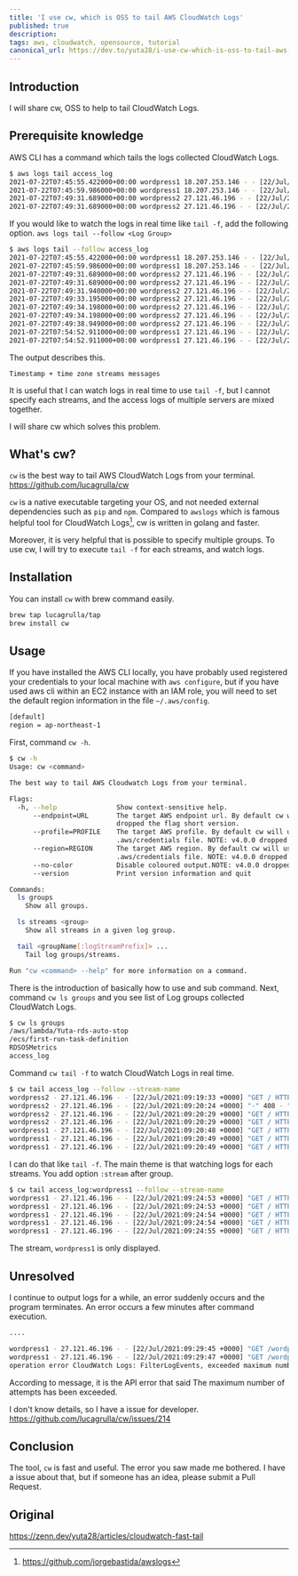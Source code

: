 ```yaml
---
title: 'I use cw, which is OSS to tail AWS CloudWatch Logs'
published: true
description:
tags: aws, cloudwatch, opensource, tutorial
canonical_url: https://dev.to/yuta28/i-use-cw-which-is-oss-to-tail-aws-cloudwatch-logs-2e9g
---
```


## Introduction

I will share cw, OSS to help to tail CloudWatch Logs.

## Prerequisite knowledge

AWS CLI has a command which tails the logs collected CloudWatch Logs.

```bash
$ aws logs tail access_log
2021-07-22T07:45:55.422000+00:00 wordpress1 18.207.253.146 - - [22/Jul/2021:07:45:54 +0000] "GET /.env HTTP/1.1" 404 196 "-" "Mozilla/5.0 (X11; Linux x86_64) AppleWebKit/537.36 (KHTML, like Gecko) Chrome/81.0.4044.129 Safari/537.36"
2021-07-22T07:45:59.986000+00:00 wordpress1 18.207.253.146 - - [22/Jul/2021:07:45:55 +0000] "POST / HTTP/1.1" 404 196 "-" "Mozilla/5.0 (X11; Linux x86_64) AppleWebKit/537.36 (KHTML, like Gecko) Chrome/81.0.4044.129 Safari/537.36"
2021-07-22T07:49:31.689000+00:00 wordpress2 27.121.46.196 - - [22/Jul/2021:07:49:31 +0000] "GET / HTTP/1.1" 403 4890 "-" "Mozilla/5.0 (Windows NT 10.0; Win64; x64) AppleWebKit/537.36 (KHTML, like Gecko) Chrome/91.0.4472.164 Safari/537.36"
2021-07-22T07:49:31.689000+00:00 wordpress2 27.121.46.196 - - [22/Jul/2021:07:49:31 +0000] "GET /icons/apache_pb2.gif HTTP/1.1" 200 4234 "http://13.231.136.114/" "Mozilla/5.0 (Windows NT 10.0; Win64; x64) AppleWebKit/537.36 (KHTML, like Gecko) Chrome/91.0.4472.164 Safari/537.36"
```

If you would like to watch the logs in real time like `tail -f`, add the following option. `aws logs tail --follow <Log Group>`

```bash
$ aws logs tail --follow access_log
2021-07-22T07:45:55.422000+00:00 wordpress1 18.207.253.146 - - [22/Jul/2021:07:45:54 +0000] "GET /.env HTTP/1.1" 404 196 "-" "Mozilla/5.0 (X11; Linux x86_64) AppleWebKit/537.36 (KHTML, like Gecko) Chrome/81.0.4044.129 Safari/537.36"
2021-07-22T07:45:59.986000+00:00 wordpress1 18.207.253.146 - - [22/Jul/2021:07:45:55 +0000] "POST / HTTP/1.1" 404 196 "-" "Mozilla/5.0 (X11; Linux x86_64) AppleWebKit/537.36 (KHTML, like Gecko) Chrome/81.0.4044.129 Safari/537.36"
2021-07-22T07:49:31.689000+00:00 wordpress2 27.121.46.196 - - [22/Jul/2021:07:49:31 +0000] "GET / HTTP/1.1" 403 4890 "-" "Mozilla/5.0 (Windows NT 10.0; Win64; x64) AppleWebKit/537.36 (KHTML, like Gecko) Chrome/91.0.4472.164 Safari/537.36"
2021-07-22T07:49:31.689000+00:00 wordpress2 27.121.46.196 - - [22/Jul/2021:07:49:31 +0000] "GET /icons/apache_pb2.gif HTTP/1.1" 200 4234 "http://13.231.136.114/" "Mozilla/5.0 (Windows NT 10.0; Win64; x64) AppleWebKit/537.36 (KHTML, like Gecko) Chrome/91.0.4472.164 Safari/537.36"
2021-07-22T07:49:31.940000+00:00 wordpress2 27.121.46.196 - - [22/Jul/2021:07:49:31 +0000] "GET /icons/poweredby.png HTTP/1.1" 200 3412 "http://13.231.136.114/" "Mozilla/5.0 (Windows NT 10.0; Win64; x64) AppleWebKit/537.36 (KHTML, like Gecko) Chrome/91.0.4472.164 Safari/537.36"
2021-07-22T07:49:33.195000+00:00 wordpress2 27.121.46.196 - - [22/Jul/2021:07:49:31 +0000] "GET /favicon.ico HTTP/1.1" 404 196 "http://13.231.136.114/" "Mozilla/5.0 (Windows NT 10.0; Win64; x64) AppleWebKit/537.36 (KHTML, like Gecko) Chrome/91.0.4472.164 Safari/537.36"
2021-07-22T07:49:34.198000+00:00 wordpress2 27.121.46.196 - - [22/Jul/2021:07:49:33 +0000] "GET / HTTP/1.1" 403 4890 "https://www.google.com/" "Mozilla/5.0 (Windows NT 10.0; Win64; x64) AppleWebKit/537.36 (KHTML, like Gecko) Chrome/91.0.4472.77 Safari/537.36"
2021-07-22T07:49:34.198000+00:00 wordpress2 27.121.46.196 - - [22/Jul/2021:07:49:34 +0000] "GET /icons/poweredby.png HTTP/1.1" 200 3412 "http://13.231.136.114/" "Mozilla/5.0 (Windows NT 10.0; Win64; x64) AppleWebKit/537.36 (KHTML, like Gecko) Chrome/91.0.4472.77 Safari/537.36"
2021-07-22T07:49:38.949000+00:00 wordpress2 27.121.46.196 - - [22/Jul/2021:07:49:34 +0000] "GET /icons/apache_pb2.gif HTTP/1.1" 200 4234 "http://13.231.136.114/" "Mozilla/5.0 (Windows NT 10.0; Win64; x64) AppleWebKit/537.36 (KHTML, like Gecko) Chrome/91.0.4472.77 Safari/537.36"
2021-07-22T07:54:52.911000+00:00 wordpress1 27.121.46.196 - - [22/Jul/2021:07:54:52 +0000] "GET / HTTP/1.1" 403 4890 "-" "Mozilla/5.0 (Windows NT 10.0; Win64; x64) AppleWebKit/537.36 (KHTML, like Gecko) Chrome/91.0.4472.164 Safari/537.36"
2021-07-22T07:54:52.911000+00:00 wordpress1 27.121.46.196 - - [22/Jul/2021:07:54:52 +0000] "GET /icons/apache_pb2.gif HTTP/1.1" 200 4234 "http://54.168.233.33/" "Mozilla/5.0 (Windows NT 10.0; Win64; x64) AppleWebKit/537.36 (KHTML, like Gecko) Chrome/91.0.4472.164 Safari/537.36"
```

The output describes this.

`Timestamp + time zone streams messages`

It is useful that I can watch logs in real time to use `tail -f`, but I cannot specify each streams, and the access logs of multiple servers are mixed together.

I will share cw which solves this problem.

## What's cw?

`cw` is the best way to tail AWS CloudWatch Logs from your terminal. https://github.com/lucagrulla/cw

`cw` is a native executable targeting your OS, and not needed external dependencies such as `pip` and `npm`. Compared to `awslogs` which is famous helpful tool for CloudWatch Logs[^1], cw is written in golang and faster.

[^1]: https://github.com/jorgebastida/awslogs

Moreover, it is very helpful that is possible to specify multiple groups. To use cw, I will try to execute `tail -f` for each streams, and watch logs.

## Installation

You can install `cw` with brew command easily.

```bash
brew tap lucagrulla/tap
brew install cw
```

## Usage

If you have installed the AWS CLI locally, you have probably used registered your credentials to your local machine with `aws configure`, but if you have used aws cli within an EC2 instance with an IAM role, you will need to set the default region information in the file `~/.aws/config`.

```bash
[default]
region = ap-northeast-1
```

First, command `cw -h`.

```bash
$ cw -h
Usage: cw <command>

The best way to tail AWS Cloudwatch Logs from your terminal.

Flags:
  -h, --help               Show context-sensitive help.
      --endpoint=URL       The target AWS endpoint url. By default cw will use the default aws endpoints. NOTE: v4.0.0
                           dropped the flag short version.
      --profile=PROFILE    The target AWS profile. By default cw will use the default profile defined in the
                           .aws/credentials file. NOTE: v4.0.0 dropped the flag short version.
      --region=REGION      The target AWS region. By default cw will use the default region defined in the
                           .aws/credentials file. NOTE: v4.0.0 dropped the flag short version.
      --no-color           Disable coloured output.NOTE: v4.0.0 dropped the flag short version.
      --version            Print version information and quit

Commands:
  ls groups
    Show all groups.

  ls streams <group>
    Show all streams in a given log group.

  tail <groupName[:logStreamPrefix]> ...
    Tail log groups/streams.

Run "cw <command> --help" for more information on a command.
```

There is the introduction of basically how to use and sub command. Next, command `cw ls groups` and you see list of Log groups collected CloudWatch Logs.

```bash
$ cw ls groups
/aws/lambda/Yuta-rds-auto-stop
/ecs/first-run-task-definition
RDSOSMetrics
access_log
```

Command `cw tail -f` to watch CloudWatch Logs in real time.

```bash
$ cw tail access_log --follow --stream-name
wordpress2 - 27.121.46.196 - - [22/Jul/2021:09:19:33 +0000] "GET / HTTP/1.1" 403 4890 "-" "Mozilla/5.0 (Windows NT 10.0; Win64; x64) AppleWebKit/537.36 (KHTML, like Gecko) Chrome/91.0.4472.164 Safari/537.36"
wordpress2 - 27.121.46.196 - - [22/Jul/2021:09:20:24 +0000] "-" 408 - "-" "-"
wordpress2 - 27.121.46.196 - - [22/Jul/2021:09:20:29 +0000] "GET / HTTP/1.1" 403 4890 "-" "Mozilla/5.0 (Windows NT 10.0; Win64; x64) AppleWebKit/537.36 (KHTML, like Gecko) Chrome/91.0.4472.164 Safari/537.36"
wordpress2 - 27.121.46.196 - - [22/Jul/2021:09:20:29 +0000] "GET / HTTP/1.1" 403 4890 "-" "Mozilla/5.0 (Windows NT 10.0; Win64; x64) AppleWebKit/537.36 (KHTML, like Gecko) Chrome/91.0.4472.164 Safari/537.36"
wordpress1 - 27.121.46.196 - - [22/Jul/2021:09:20:48 +0000] "GET / HTTP/1.1" 403 4890 "-" "Mozilla/5.0 (Windows NT 10.0; Win64; x64) AppleWebKit/537.36 (KHTML, like Gecko) Chrome/91.0.4472.164 Safari/537.36"
wordpress1 - 27.121.46.196 - - [22/Jul/2021:09:20:49 +0000] "GET / HTTP/1.1" 403 4890 "-" "Mozilla/5.0 (Windows NT 10.0; Win64; x64) AppleWebKit/537.36 (KHTML, like Gecko) Chrome/91.0.4472.164 Safari/537.36"
wordpress1 - 27.121.46.196 - - [22/Jul/2021:09:20:49 +0000] "GET / HTTP/1.1" 403 4890 "-" "Mozilla/5.0 (Windows NT 10.0; Win64; x64) AppleWebKit/537.36 (KHTML, like Gecko) Chrome/91.0.4472.164 Safari/537.36"
```

I can do that like `tail -f`. The main theme is that watching logs for each streams. You add option `:stream` after group.

```bash
$ cw tail access_log:wordpress1 --follow --stream-name
wordpress1 - 27.121.46.196 - - [22/Jul/2021:09:24:53 +0000] "GET / HTTP/1.1" 403 4890 "-" "Mozilla/5.0 (Windows NT 10.0; Win64; x64) AppleWebKit/537.36 (KHTML, like Gecko) Chrome/91.0.4472.164 Safari/537.36"
wordpress1 - 27.121.46.196 - - [22/Jul/2021:09:24:53 +0000] "GET / HTTP/1.1" 403 4890 "-" "Mozilla/5.0 (Windows NT 10.0; Win64; x64) AppleWebKit/537.36 (KHTML, like Gecko) Chrome/91.0.4472.164 Safari/537.36"
wordpress1 - 27.121.46.196 - - [22/Jul/2021:09:24:54 +0000] "GET / HTTP/1.1" 403 4890 "-" "Mozilla/5.0 (Windows NT 10.0; Win64; x64) AppleWebKit/537.36 (KHTML, like Gecko) Chrome/91.0.4472.164 Safari/537.36"
wordpress1 - 27.121.46.196 - - [22/Jul/2021:09:24:54 +0000] "GET / HTTP/1.1" 403 4890 "-" "Mozilla/5.0 (Windows NT 10.0; Win64; x64) AppleWebKit/537.36 (KHTML, like Gecko) Chrome/91.0.4472.164 Safari/537.36"
wordpress1 - 27.121.46.196 - - [22/Jul/2021:09:24:55 +0000] "GET / HTTP/1.1" 403 4890 "-" "Mozilla/5.0 (Windows NT 10.0; Win64; x64) AppleWebKit/537.36 (KHTML, like Gecko) Chrome/91.0.4472.164 Safari/537.36"
```

The stream, `wordpress1` is only displayed.

## Unresolved

I continue to output logs for a while, an error suddenly occurs and the program terminates. An error occurs a few minutes after command execution.

```bash
....

wordpress1 - 27.121.46.196 - - [22/Jul/2021:09:29:45 +0000] "GET /wordpress/wp-admin/plugin-install.php?tab=popular HTTP/1.1" 200 126481 "http://54.168.233.33/wordpress/wp-admin/plugin-install.php" "Mozilla/5.0 (Windows NT 10.0; Win64; x64) AppleWebKit/537.36 (KHTML, like Gecko) Chrome/91.0.4472.164 Safari/537.36"
wordpress1 - 27.121.46.196 - - [22/Jul/2021:09:29:47 +0000] "GET /wordpress/wp-admin/plugin-install.php?tab=recommended HTTP/1.1" 200 127412 "http://54.168.233.33/wordpress/wp-admin/plugin-install.php?tab=popular" "Mozilla/5.0 (Windows NT 10.0; Win64; x64) AppleWebKit/537.36 (KHTML, like Gecko) Chrome/91.0.4472.164 Safari/537.36"
operation error CloudWatch Logs: FilterLogEvents, exceeded maximum number of attempts, 3, https response error StatusCode: 400, RequestID: 69b981bb-0bcf-4263-951e-73aabf9ab379, api error ThrottlingException: Rate exceeded
```

According to message, it is the API error that said The maximum number of attempts has been exceeded.

I don't know details, so I have a issue for developer. https://github.com/lucagrulla/cw/issues/214

## Conclusion

The tool, `cw` is fast and useful. The error you saw made me bothered. I have a issue about that, but if someone has an idea, please submit a Pull Request.

## Original

https://zenn.dev/yuta28/articles/cloudwatch-fast-tail
